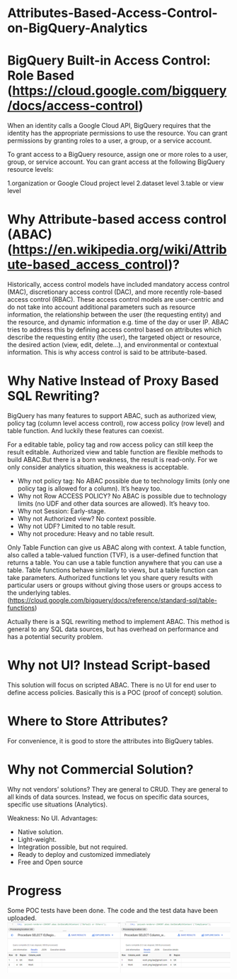 # Attributes-Based-Access-Control-on-BigQuery-Analytics


# BigQuery Built-in Access Control: Role Based (https://cloud.google.com/bigquery/docs/access-control)

When an identity calls a Google Cloud API, BigQuery requires that the identity has the appropriate permissions to use the resource. You can grant permissions by granting roles to a user, a group, or a service account.

To grant access to a BigQuery resource, assign one or more roles to a user, group, or service account. You can grant access at the following BigQuery resource levels:

1.organization or Google Cloud project level
2.dataset level
3.table or view level

# Why Attribute-based access control (ABAC) (https://en.wikipedia.org/wiki/Attribute-based_access_control)? 
Historically, access control models have included mandatory access control (MAC), discretionary access control (DAC), and more recently role-based access control (RBAC). These access control models are user-centric and do not take into account additional parameters such as resource information, the relationship between the user (the requesting entity) and the resource, and dynamic information e.g. time of the day or user IP. ABAC tries to address this by defining access control based on attributes which describe the requesting entity (the user), the targeted object or resource, the desired action (view, edit, delete...), and environmental or contextual information. This is why access control is said to be attribute-based.

# Why Native Instead of Proxy Based SQL Rewriting?
BigQuery has many features to support ABAC, such as authorized view, policy tag (column level access control), row access policy (row level) and table function. And luckily these features can coexist. 

For a editable table, policy tag and row access policy can still keep the result editable. Authorized view and table function are flexible methods to build ABAC.But there is a born weakness, the result is read-only. For we only consider analytics situation, this weakness is acceptable. 

- Why not policy tag: No ABAC possible due to technology limits (only one policy tag is allowed for a column). It’s heavy too.
- Why not Row ACCESS POLICY? No ABAC is possible due to technology limits (no UDF and other data sources are allowed). It’s heavy too.
- Why not Session: Early-stage.
- Why not Authorized view? No context possible.
- Why not UDF? Limited to no table result.
- Why not procedure: Heavy and no table result.

Only Table Function can give us ABAC along with context. A table function, also called a table-valued function (TVF), is a user-defined function that returns a table. You can use a table function anywhere that you can use a table. Table functions behave similarly to views, but a table function can take parameters. Authorized functions let you share query results with particular users or groups without giving those users or groups access to the underlying tables. (https://cloud.google.com/bigquery/docs/reference/standard-sql/table-functions)

Actually there is a SQL rewriting method to implement ABAC. This method is general to any SQL data sources, but has overhead on performance and has a potential security problem.

# Why not UI? Instead Script-based
This solution will focus on scripted ABAC. There is no UI for end user to define access policies. Basically this is a POC (proof of concept) solution.

# Where to Store Attributes?
For convenience, it is good to store the attributes into BigQuery tables.

# Why not Commercial Solution?
Why not vendors’ solutions? They are general to CRUD. They are general to all kinds of data sources. Instead, we focus on specific data sources, specific use situations (Analytics).

Weakness: No UI.
Advantages: 
- Native solution.
- Light-weight.
- Integration possible, but not required.
- Ready to deploy and customized immediately
- Free and Open source

# Progress
Some POC tests have been done. The code and the test data have been uploaded.
![Contexts](Contexts.png)
